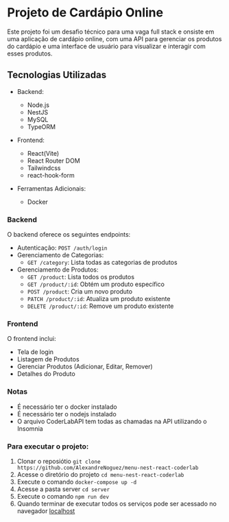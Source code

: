# Projeto de Cardápio Online

Este projeto foi um desafio técnico para uma vaga full stack e   onsiste em uma aplicação de cardápio online, com uma API para gerenciar os produtos do cardápio e uma interface de usuário para visualizar e interagir com esses produtos.

## Tecnologias Utilizadas

- Backend:
  - Node.js
  - NestJS
  - MySQL
  - TypeORM

- Frontend:
  - React(Vite)
  - React Router DOM
  - Tailwindcss
  - react-hook-form

- Ferramentas Adicionais:
  - Docker

### Backend

O backend oferece os seguintes endpoints:

- Autenticação: `POST /auth/login`
- Gerenciamento de Categorias:
  - `GET /category`: Lista todas as categorias de produtos
- Gerenciamento de Produtos:
  - `GET /product`: Lista todos os produtos
  - `GET /product/:id`: Obtém um produto específico
  - `POST /product`: Cria um novo produto
  - `PATCH /product/:id`: Atualiza um produto existente
  - `DELETE /product/:id`: Remove um produto existente

### Frontend

O frontend inclui:
- Tela de login
- Listagem de Produtos
- Gerenciar Produtos (Adicionar, Editar, Remover)
- Detalhes do Produto

### Notas
- É necessário ter o docker instalado
- É necessário ter o nodejs instalado
- O arquivo CoderLabAPI tem todas as chamadas na API utilizando o Insomnia

### Para executar o projeto:
1. Clonar o reposiótio `git clone https://github.com/AlexandreNoguez/menu-nest-react-coderlab`
2. Acesse o diretório do projeto `cd menu-nest-react-coderlab`
3. Execute o comando `docker-compose up -d`
4. Acesse a pasta server `cd server`
5. Execute o comando `npm run dev`
6. Quando terminar de executar todos os serviços pode ser acessado no navegador <a href="http://localhost:5173">localhost</a>


